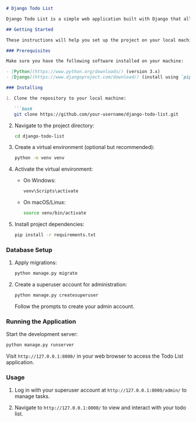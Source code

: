 
```markdown
# Django Todo List

Django Todo List is a simple web application built with Django that allows users to manage their tasks in a todo list format.

## Getting Started

These instructions will help you set up the project on your local machine for development or testing purposes.

### Prerequisites

Make sure you have the following software installed on your machine:

- [Python](https://www.python.org/downloads/) (version 3.x)
- [Django](https://www.djangoproject.com/download/) (install using `pip install django`)

### Installing

1. Clone the repository to your local machine:

   ```bash
   git clone https://github.com/your-username/django-todo-list.git
   ```

2. Navigate to the project directory:

   ```bash
   cd django-todo-list
   ```

3. Create a virtual environment (optional but recommended):

   ```bash
   python -m venv venv
   ```

4. Activate the virtual environment:

   - On Windows:

     ```bash
     venv\Scripts\activate
     ```

   - On macOS/Linux:

     ```bash
     source venv/bin/activate
     ```

5. Install project dependencies:

   ```bash
   pip install -r requirements.txt
   ```

### Database Setup

1. Apply migrations:

   ```bash
   python manage.py migrate
   ```

2. Create a superuser account for administration:

   ```bash
   python manage.py createsuperuser
   ```

   Follow the prompts to create your admin account.

### Running the Application

Start the development server:

```bash
python manage.py runserver
```

Visit `http://127.0.0.1:8000/` in your web browser to access the Todo List application.

### Usage

1. Log in with your superuser account at `http://127.0.0.1:8000/admin/` to manage tasks.

2. Navigate to `http://127.0.0.1:8000/` to view and interact with your todo list.


